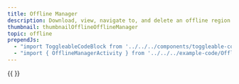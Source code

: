 ```yaml
---
title: Offline Manager
description: Download, view, navigate to, and delete an offline region.
thumbnail: thumbnailOfflineOfflineManager
topic: offline
prependJs:
  - "import ToggleableCodeBlock from '../../../components/toggleable-code-block'"
  - "import { OfflineManagerActivity } from '../../../example-code/OfflineManagerActivity.js'"
---
```


<!-- Any notes about this example would go here.  -->

{{
  <ToggleableCodeBlock 
    codeSnippet={OfflineManagerActivity}
  />
}}
